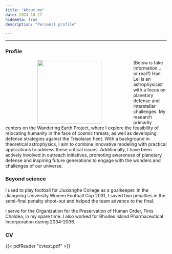 ```yaml
---
title: "About me"
date: 2024-10-27
hidemeta: true
description: "Personal profile"

---
```

---
### Profile

<img src="hh3.png" width="200" align="left" hspace="100">

(Below is fake information... or real?)  Han Lei is an astrophysicist with a focus on planetary defense and interstellar challenges. My research primarily centers on the Wandering Earth Project, where I explore the feasibility of relocating humanity in the face of cosmic threats, as well as developing defense strategies against the Trisolaran fleet. With a background in theoretical astrophysics, I aim to combine innovative modeling with practical applications to address these critical issues. Additionally, I have been actively involved in outreach initiatives, promoting awareness of planetary defense and inspiring future generations to engage with the wonders and challenges of our universe.

  

### Beyond science
I used to play football for Jiuxianghe College as a goalkeeper. In the Jiangning University Women Football Cup 2031, I saved two penalties in the semi-final penalty shoot-out and helped the team advance to the final.  

 I serve for the Organization for the Preservation of Human Order, Finis Chaldea, in my spare time. I also worked for Rhodes Island Pharmaceutical Incorporation during 2034-2036.
 
 ### CV
 
{{< pdfReader "cvtest.pdf" >}}
